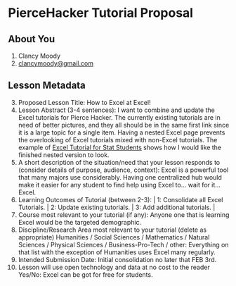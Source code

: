 # PierceHacker Tutorial Proposal




## About You
1. Clancy Moody
2. clancymoody@gmail.com

## Lesson Metadata

3. Proposed Lesson Title: How to Excel at Excel!
4. Lesson Abstract (3-4 sentences): I want to combine and update the Excel tutorials for Pierce Hacker. The currently existing tutorials are in need of better pictures, and they all should be in the same first link since it is a large topic for a single item. Having a nested Excel page prevents the overlooking of Excel tutorials mixed with non-Excel tutorials. The example of [Excel Tutorial for Stat Students](https://jloan.github.io/pierce-hacker/tutorials/2019/05/22/ExcelTutForStat.html) shows how I would like the finished nested version to look.
5. A short description of the situation/need that your lesson responds to (consider details of purpose, audience, context): Excel is a powerful tool that many majors use considerably. Having one centralized hub would make it easier for any student to find help using Excel to... wait for it... Excel.
6. Learning Outcomes of Tutorial (between 2-3): | 1: Consolidate all Excel Tutorials. | 2: Update existing tutorials. | 3: Add additional tutorials. |
7. Course most relevant to your tutorial (if any): Anyone one that is learning Excel would be the targeted demographic.
8. Discipline/Research Area most relevant to your tutorial (delete as appropriate) Humanities / Social Sciences / Mathematics / Natural Sciences / Physical Sciences / Business-Pro-Tech / other: Everything on that list with the exception of Humanities uses Excel many regularly.
9. Intended Submission Date: Initial consolidation no later that FEB 3rd.
10. Lesson will use open technology and data at no cost to the reader Yes/No: Excel can be got for free for students.
